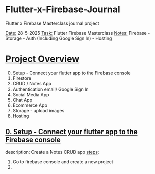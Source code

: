 # Flutter-x-Firebase-Journal
Flutter x Firebase Masterclass journal project

<ins>Date:</ins> 28-5-2025
<ins>Task:</ins> Flutter Firebase Masterclass
<ins>Notes:</ins>
Firebase - Storage - Auth (Including Google Sign In) - Hosting

# <ins>Project Overview</ins>
0. Setup - Connect your flutter app to the Firebase console
1. Firestore
2. CRUD / Notes App
3. Authentication email/ Google Sign In 
4. Social Media App
5. Chat App
6. Ecommerce App
7. Storage - upload images
8. Hosting

## <ins>0. Setup - Connect your flutter app to the Firebase console</ins>
description: Create a Notes CRUD app
<ins>steps</ins>:
  1. Go to firebase console and create a new project
  2. 
      
